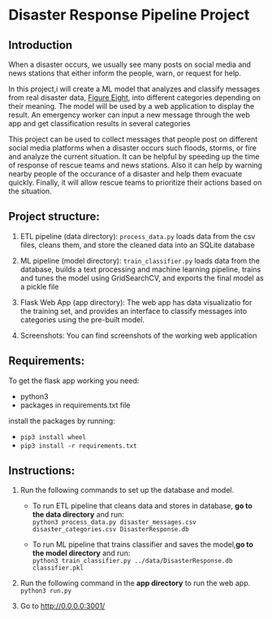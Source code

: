 # Disaster Response Pipeline Project
## Introduction
When a disaster occurs, we usually see many posts on social media and news stations that either inform the people, warn, or request for help.

In this project,i will create a ML model that analyzes and classify messages from real disaster data, [Figure Eight](https://appen.com/), into different categories depending on their meaning. The model will be used by a web application to display the result. An emergency worker can input a new message through the web app and get classification results in several categories

This project can be used to collect messages that people post on different social media platforms when a disaster occurs such floods, storms, or fire and analyze the current situation. It can be helpful by speeding up the time of response of rescue teams and news stations. Also it can help by warning nearby people of the occurance of a disaster and help them evacuate quickly. Finally, it will allow rescue teams to prioritize their actions based on the situation.

## Project structure:
1. ETL pipeline (data directory):
`process_data.py` loads data from the csv files, cleans them, and store the cleaned data into an SQLite database

2. ML pipeline (model directory):
`train_classifier.py` loads data from the database, builds a text processing and machine learning pipeline, trains and tunes the model using GridSearchCV, and exports the final model as a pickle file

3. Flask Web App (app directory):
The web app has data visualizatio for the training set, and provides an interface to classify messages into categories using the pre-built model.

4. Screenshots:
You can find screenshots of the working web application

## Requirements:
To get the flask app working you need:
- python3
- packages in requirements.txt file

install the packages by running:
- `pip3 install wheel`
- `pip3 install -r requirements.txt`

## Instructions:
1. Run the following commands to set up the database and model.

    - To run ETL pipeline that cleans data and stores in database, **go to the data directory** and run:  
            `python3 process_data.py disaster_messages.csv disaster_categories.csv DisasterResponse.db`  
        
    - To run ML pipeline that trains classifier and saves the model,**go to the model directory** and run:  
             `python3 train_classifier.py ../data/DisasterResponse.db classifier.pkl`

2. Run the following command in the **app directory** to run the web app.  
         `python3 run.py`

3. Go to http://0.0.0.0:3001/
